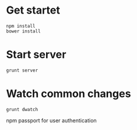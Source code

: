 
# Get startet
	npm install
	bower install

# Start server
	grunt server

# Watch common changes
	grunt dwatch


npm passport for user authentication


